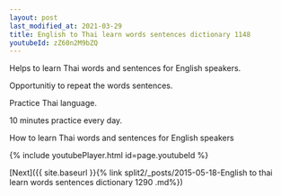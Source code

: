 ```yaml
---
layout: post
last_modified_at: 2021-03-29
title: English to Thai learn words sentences dictionary 1148 
youtubeId: zZ60n2M9bZQ
---
```

 
 
Helps to learn Thai words and sentences for English speakers.

Opportunitiy to repeat the words sentences. 

Practice Thai language. 
 
10 minutes practice every day. 
 
How to learn Thai words and sentences for English speakers 
 
{% include youtubePlayer.html id=page.youtubeId %}
 
 
[Next]({{ site.baseurl }}{% link  split2/_posts/2015-05-18-English to thai learn words sentences dictionary 1290 .md%})
 
